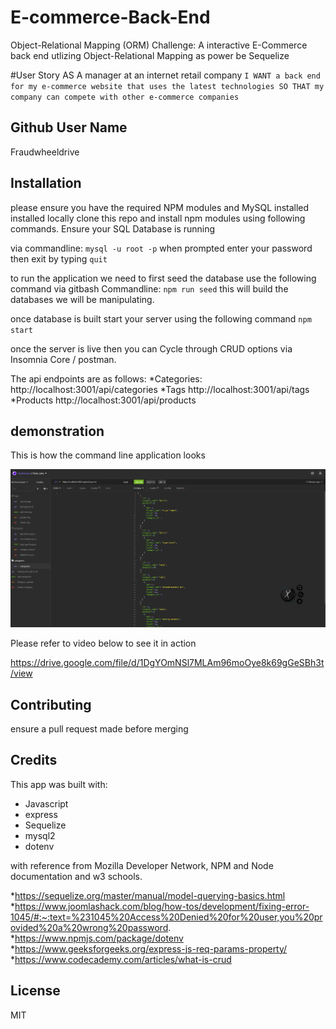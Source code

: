 # E-commerce-Back-End
Object-Relational Mapping (ORM) Challenge: A interactive E-Commerce back end utlizing Object-Relational Mapping as power be Sequelize


#User Story
AS A manager at an internet retail company
`I WANT a back end for my e-commerce website that uses the latest technologies
SO THAT my company can compete with other e-commerce companies`

## Github User Name
Fraudwheeldrive

## Installation
please ensure you have the required NPM modules and MySQL installed installed locally 
clone this repo and install npm modules using following commands. 
Ensure your SQL Database is running 

via commandline:
`mysql -u root -p` 
when prompted enter your password 
then exit by typing 
`quit`

to run the application we need to first seed the database use the following command via gitbash Commandline:
`npm run seed`
this will build the databases we will be manipulating. 

once database is built start your server using the following command 
`npm start`  

once the server is live then you can Cycle through CRUD options via Insomnia Core / postman. 

The api endpoints are as follows:
*Categories:
http://localhost:3001/api/categories
*Tags
http://localhost:3001/api/tags
*Products 
http://localhost:3001/api/products 


## demonstration

This is how the command line application looks

![alt text](https://github.com/fraudwheeldrive/E-commerce-Back-End/blob/main/assets/images/orm-example.PNG)

Please refer to video below to see it in action

https://drive.google.com/file/d/1DgYOmNSl7MLAm96moOye8k69gGeSBh3t/view


## Contributing
 ensure a pull request made before merging 


## Credits
This app was built with:
* Javascript 
* express 
* Sequelize
* mysql2 
* dotenv


with reference from Mozilla Developer Network, NPM and Node documentation and w3 schools.

*https://sequelize.org/master/manual/model-querying-basics.html
*https://www.joomlashack.com/blog/how-tos/development/fixing-error-1045/#:~:text=%231045%20Access%20Denied%20for%20user,you%20provided%20a%20wrong%20password.
*https://www.npmjs.com/package/dotenv
*https://www.geeksforgeeks.org/express-js-req-params-property/
*https://www.codecademy.com/articles/what-is-crud



## License
MIT



